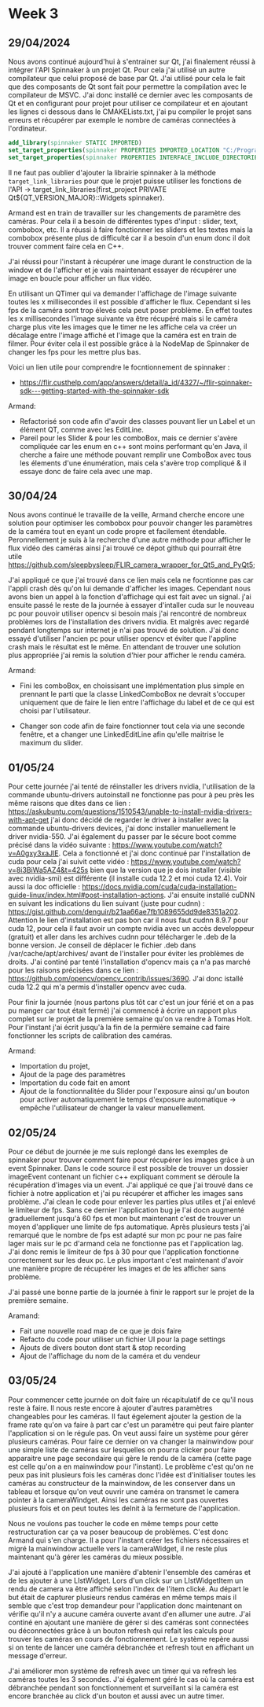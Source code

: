 # Week 3

## 29/04/2024

Nous avons continué aujourd'hui à s'entrainer sur Qt, j'ai finalement réussi à intégrer l'API Spinnaker à un projet Qt. Pour cela j'ai utilisé un autre compilateur que celui proposé de base par Qt. J'ai utilisé pour cela le fait que des composants de Qt sont fait pour permettre la compilation avec le compilateur de MSVC. J'ai donc installé ce dernier avec les composants de Qt et en configurant pour projet pour utiliser ce compilateur et en ajoutant les lignes ci dessous dans le CMAKELists.txt, j'ai pu compiler le projet sans erreurs et récupérer par exemple le nombre de caméras connectées à l'ordinateur.

```cmake
add_library(spinnaker STATIC IMPORTED)
set_target_properties(spinnaker PROPERTIES IMPORTED_LOCATION "C:/Program Files/Teledyne/Spinnaker/lib64/vs2015/Spinnaker_v140.lib")
set_target_properties(spinnaker PROPERTIES INTERFACE_INCLUDE_DIRECTORIES "C:/Program Files/Teledyne/Spinnaker/include")
```

Il ne faut pas oublier d'ajouter la librairie spinnaker à la méthode `target_link_libraries` pour que le projet puisse utiliser les fonctions de l'API -> target_link_libraries(first_project PRIVATE Qt${QT_VERSION_MAJOR}::Widgets spinnaker).

Armand est en train de travailler sur les changements de paramètre des caméras. Pour cela il a besoin de différentes types d'input : slider, text, combobox, etc. Il a réussi à faire fonctionner les sliders et les textes mais la combobox présente plus de difficulté car il a besoin d'un enum donc il doit trouver comment faire cela en C++.

J'ai réussi pour l'instant à récupérer une image durant le construction de la window et de l'afficher et je vais maintenant essayer de récupérer une image en boucle pour afficher un flux vidéo.

En utilisant un QTimer qui va demander l'affichage de l'image suivante toutes les x millisecondes il est possible d'afficher le flux. Cependant si les fps de la caméra sont trop élevés cela peut poser problème. En effet toutes les x millisecondes l'image suivante va être récupéré mais si le caméra charge plus vite les images que le timer ne les affiche cela va créer un décalage entre l'image affiché et l'image que la caméra est en train de filmer. Pour éviter cela il est possible grâce à la NodeMap de Spinnaker de changer les fps pour les mettre plus bas.

Voici un lien utile pour comprendre le focntionnement de spinnaker :

- https://flir.custhelp.com/app/answers/detail/a_id/4327/~/flir-spinnaker-sdk---getting-started-with-the-spinnaker-sdk

Armand:
- Refactorisé son code afin d'avoir des classes pouvant lier un Label et un élément QT, comme avec les EditLine.
- Pareil pour les Slider & pour les comboBox, mais ce dernier s'avère compliquée car les enum en c++ sont moins performant qu'en Java, il cherche a faire une méthode pouvant remplir une ComboBox avec tous les élements d'une énumération, mais cela s'avère trop compliqué & il essaye donc de faire cela avec une map.

## 30/04/24

Nous avons continué le travaille de la veille, Armand cherche encore une solution pour optimiser les combobox pour pouvoir changer les paramètres de la caméra tout en eyant un code propre et facilement étendable. Peronnellement je suis à la recherche d'une autre méthode pour afficher le flux vidéo des caméras ainsi j'ai trouvé ce dépot github qui pourrait être utile https://github.com/sleepbysleep/FLIR_camera_wrapper_for_Qt5_and_PyQt5;

J'ai appliqué ce que j'ai trouvé dans ce lien mais cela ne focntionne pas car l'appli crash dès qu'on lui demande d'afficher les images. Cependant nous avons bien un appel à la fonction d'affichage qui est fait avec un signal. j'ai ensuite passé le reste de la journée à essayer d'intaller cuda sur le nouveau pc pour pouvoir utiliser opencv si besoin mais j'ai rencontré de nombreux problèmes lors de l'installation des drivers nvidia. Et malgrès avec regardé pendant longtemps sur internet je n'ai pas trouvé de solution. J'ai donc essayé d'utiliser l'ancien pc pour utiliser opencv et éviter que l'appline crash mais le résultat est le même. En attendant de trouver une solution plus appropriée j'ai remis la solution d'hier pour afficher le rendu caméra.

Armand: 
- Fini les comboBox, en choissisant une implémentation plus simple en prennant le parti que la classe LinkedComboBox ne devrait s'occuper uniquement que de faire le lien entre l'affichage du label et de ce qui est choisi par l'utilisateur.

- Changer son code afin de faire fonctionner tout cela via une seconde fenêtre, et a changer une LinkedEditLine afin qu'elle maitrise le maximum du slider.


## 01/05/24

Pour cette journée j'ai tenté de réinstaller les drivers nvidia, l'utilisation de la commande ubuntu-drivers autoinstall ne fonctionne pas pour à peu près les même raisons que dites dans ce lien : https://askubuntu.com/questions/1510543/unable-to-install-nvidia-drivers-with-apt-get j'ai donc décidé de regarder le driver à installer avec la commande ubuntu-drivers devices, j'ai donc installer manuellement le driver nvidia-550. J'ai également du passer par le sécure boot comme précisé dans la vidéo suivante : https://www.youtube.com/watch?v=A0gxy3xaJlE. Cela a fonctionné et j'ai donc continué par l'installation de cuda pour cela j'ai suivit cette vidéo : https://www.youtube.com/watch?v=8i3BiWa5AZ4&t=425s bien que la version que je dois installer (visible avec nvidia-smi) est différente (il installe cuda 12.2 et moi cuda 12.4). Voir aussi la doc officielle : https://docs.nvidia.com/cuda/cuda-installation-guide-linux/index.html#post-installation-actions. J'ai ensuite installé cuDNN en suivant les indications du lien suivant (juste pour cudnn) : https://gist.github.com/denguir/b21aa66ae7fb1089655dd9de8351a202. Attention le lien d'installation est pas bon car il nous faut cudnn 8.9.7 pour cuda 12, pour cela il faut avoir un compte nvidia avec un accès developpeur (gratuit) et aller dans les archives cudnn pour télécharger le .deb de la bonne version. Je conseil de déplacer le fichier .deb dans /var/cache/apt/archives/ avant de l'installer pour éviter les problèmes de droits. J'ai continé par tenté l'installation d'opencv mais ça n'a pas marché pour les raisons précisées dans ce lien : https://github.com/opencv/opencv_contrib/issues/3690. J'ai donc istallé cuda 12.2 qui m'a permis d'installer opencv avec cuda.

Pour finir la journée (nous partons plus tôt car c'est un jour férié et on a pas pu manger car tout était fermé) j'ai commencé à écrire un rapport plus complet sur le projet de la première semaine qu'on va rendre à Tomas Holt. Pour l'instant j'ai écrit jusqu'à la fin de la permière semaine cad faire fonctionner les scripts de calibration des caméras.

Armand:
- Importation du projet,
- Ajout de la page des paramètres
- Importation du code fait en amont
- Ajout de la fonctionnalitée du Slider pour l'exposure ainsi qu'un bouton pour activer automatiquement le temps d'exposure automatique -> empêche l'utilisateur de changer la valeur manuellement.

## 02/05/24

Pour ce début de journée je me suis replongé dans les exemples de spinnaker pour trouver comment faire pour récupérer les images grâce à un event Spinnaker. Dans le code source il est possible de trouver un dossier imageEvent contenant un fichier c++ expliquant comment se déroule la récupération d'images via un event. J'ai appliqué ce que j'ai trouvé dans ce fichier à notre application et j'ai pu récupérer et afficher les images sans problème. J'ai clean le code pour enlever les parties plus utiles et j'ai enlevé le limiteur de fps. Sans ce dernier l'application bug je l'ai docn augmenté graduellement jusqu'à 60 fps et mon but maintenant c'est de trouver un moyen d'appliquer une limite de fps automatique. Après plusieurs tests j'ai remarqué que le nombre de fps est adapté sur mon pc pour ne pas faire lager mais sur le pc d'armand cela ne fonctionne pas et l'application lag. J'ai donc remis le limiteur de fps à 30 pour que l'application fonctionne correctement sur les deux pc. Le plus important c'est maintenant d'avoir une manière propre de récupérer les images et de les afficher sans problème. 

J'ai passé une bonne partie de la journée à finir le rapport sur le projet de la première semaine.

Aramand:
- Fait une nouvelle road map de ce que je dois faire
- Refacto du code pour utiliser un fichier UI pour la page settings
- Ajouts de divers bouton dont start & stop recording
- Ajout de l'affichage du nom de la caméra et du vendeur


## 03/05/24

Pour commencer cette journée on doit faire un récapitulatif de ce qu'il nous reste à faire. Il nous reste encore à ajouter d'autres paramètres changeables pour les caméras. Il faut égelement ajouter la gestion de la frame rate qu'on va faire à part car c'est un paramètre qui peut faire planter l'application si on le régule pas. On veut aussi faire un système pour gérer plusieurs caméras. Pour faire ce dernier on va changer la mainwindow pour une simple liste de caméras sur lesquelles on pourra clicker pour faire apparaitre une page secondaire qui gère le rendu de la caméra (cette page est celle qu'on a en mainwindow pour l'instant). Le problème c'est qu'on ne peux pas init plusieurs fois les caméras donc l'idée est d'initialiser toutes les caméras au constructeur de la mainwindow, de les conserver dans un tableau et lorsque qu'on veut ouvrir une caméra on transmet le camera pointer à la cameraWindget. Ainsi les caméras ne sont pas ouvertes plusieurs fois et on peut toutes les deInit à la fermeture de l'application.

Nous ne voulons pas toucher le code en même temps pour cette restructuration car ça va poser beaucoup de problèmes. C'est donc Armand qui s'en charge. Il a pour l'instant créer les fichiers nécessaires et migré la mainwindow actuelle vers la cameraWidget, il ne reste plus maintenant qu'à gérer les caméras du mieux possible.

J'ai ajouté à l'application une manière d'abtenir l'ensemble des caméras et de les ajouter à une LIstWidget. Lors d'un click sur un LIstWidgetItem un rendu de camera va être affiché selon l'index de l'item clické. Au départ le but était de capturer plusieurs rendus caméras en même temps mais il semble que c'est trop demandeur pour l'application donc maintenant on vérifie qu'il n'y a aucune caméra ouverte avant d'en allumer une autre. J'ai continé en ajoutant une manière de gérer si des caméras sont connectées ou déconnectées grâce à un bouton refresh qui refait les calculs pour trouver les caméras en cours de fonctionnement. Le système repère aussi si on tente de lancer une caméra débranchée et refresh tout en affichant un message d'erreur. 

J'ai améliorer mon système de refresh avec un timer qui va refresh les caméras toutes les 3 secondes. J'ai également géré le cas où la caméra est débranchée pendant son fonctionnement et surveillant si la caméra est encore branchée au click d'un bouton et aussi avec un autre timer.